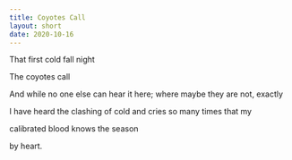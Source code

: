 ```yaml
---
title: Coyotes Call
layout: short
date: 2020-10-16
---
```


That first cold fall night

The coyotes call

And while no one else can hear it here; where maybe they are not, exactly

I have heard the clashing of cold and cries so many times that my

calibrated blood knows the season

by heart.
